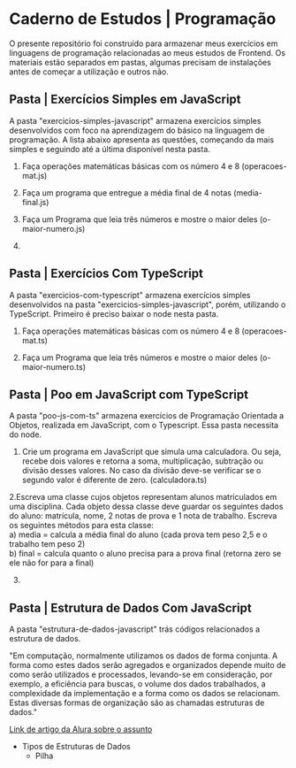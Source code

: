 # Caderno de Estudos | Programação

<p>
  O presente repositório foi construído para armazenar meus exercícios em linguagens de programação relacionadas ao meus estudos de Frontend. Os materiais estão separados em pastas, algumas precisam de instalações antes de começar a utilização e outros não. 
</p>

## Pasta | Exercícios Simples em JavaScript

<p>
  A pasta "exercicios-simples-javascript" armazena exercícios simples desenvolvidos com foco na aprendizagem do básico na linguagem de programação. A lista abaixo apresenta as questões, começando da mais simples e seguindo até a última disponível nesta pasta.
</p>

1. Faça operações matemáticas básicas com os número 4 e 8 (operacoes-mat.js)

2. Faça um programa que entregue a média final de 4 notas (media-final.js)

3. Faça um Programa que leia três números e mostre o maior deles (o-maior-numero.js)

4. 


## Pasta | Exercícios Com TypeScript

<p>
  A pasta "exercicios-com-typescript" armazena exercícios simples desenvolvidos na pasta "exercicios-simples-javascript", porém, utilizando o TypeScript. Primeiro é preciso baixar o node nesta pasta. 
</p>

1. Faça operações matemáticas básicas com os número 4 e 8 (operacoes-mat.ts)

2. Faça um Programa que leia três números e mostre o maior deles (o-maior-numero.ts)

## Pasta | Poo em JavaScript com TypeScript

<p>
  A pasta "poo-js-com-ts" armazena exercícios de Programação Orientada a Objetos, realizada em JavaScript, com o Typescript. Essa pasta necessita do node.
</p>

1. Crie um programa em JavaScript que simula uma calculadora. Ou 
seja, recebe dois valores e retorna a soma, multiplicação, subtração 
ou divisão desses valores. No caso da divisão deve-se verificar se o 
segundo valor é diferente de zero. (calculadora.ts)

2.Escreva uma classe cujos objetos representam alunos matriculados em 
uma disciplina. Cada objeto dessa classe deve guardar os seguintes 
dados do aluno: matrícula, nome, 2 notas de prova e 1 nota de 
trabalho. Escreva os seguintes métodos para esta classe:<br>a) media 
= calcula a média final do aluno (cada prova tem peso 2,5 e o 
trabalho tem peso 2)<br>b) final = calcula quanto o aluno precisa 
para a prova final (retorna zero se ele não for para a final)

3.

## Pasta | Estrutura de Dados Com JavaScript

<p>
  A pasta "estrutura-de-dados-javascript" trás códigos relacionados a estrutura de dados.

  "Em computação, normalmente utilizamos os dados de forma conjunta. A forma como estes dados serão agregados e organizados depende muito de como serão utilizados e processados, levando-se em consideração, por exemplo, a eficiência para buscas, o volume dos dados trabalhados, a complexidade da implementação e a forma como os dados se relacionam. Estas diversas formas de organização são as chamadas estruturas de dados."
</p>
<a href="https://www.alura.com.br/artigos/estruturas-de-dados-introducao?gclid=Cj0KCQjwspKUBhCvARIsAB2IYuvzWnJOkieArAtCiK6Fm4lsSSFeC1jkLcZoRT161GxUbqp071xH4iwaApvfEALw_wcB">Link de artigo da Alura sobre o assunto</a>

- Tipos de Estruturas de Dados 
  - Pilha